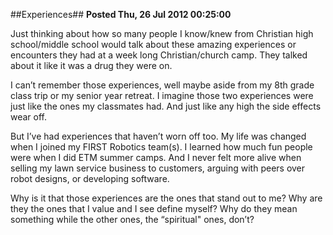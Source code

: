##Experiences##
**Posted Thu, 26 Jul 2012 00:25:00**

Just thinking about how so many people I know/knew from Christian high school/middle school would talk about these amazing experiences or encounters they had at a week long Christian/church camp. They talked about it like it was a drug they were on.

I can’t remember those experiences, well maybe aside from my 8th grade class trip or my senior year retreat. I imagine those two experiences were just like the ones my classmates had. And just like any high the side effects wear off.

But I’ve had experiences that haven’t worn off too. My life was changed when I joined my FIRST Robotics team(s). I learned how much fun people were when I did ETM summer camps. And I never felt more alive when selling my lawn service business to customers, arguing with peers over robot designs, or developing software. 

Why is it that those experiences are the ones that stand out to me? Why are they the ones that I value and I see define myself? Why do they mean something while the other ones, the “spiritual" ones, don’t?